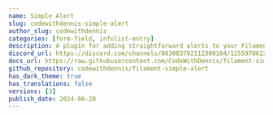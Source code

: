 ```yaml
---
name: Simple Alert
slug: codewithdennis-simple-alert
author_slug: codewithdennis
categories: [form-field, infolist-entry]
description: A plugin for adding straightforward alerts to your Filament pages.
discord_url: https://discord.com/channels/883083792112300104/1255970622652153867
docs_url: https://raw.githubusercontent.com/CodeWithDennis/filament-simple-alert/main/README.md
github_repository: codewithdennis/filament-simple-alert
has_dark_theme: true
has_translations: false
versions: [3]
publish_date: 2024-06-28
---
```

